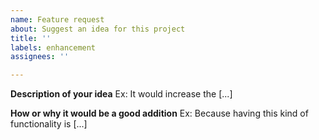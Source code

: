 ```yaml
---
name: Feature request
about: Suggest an idea for this project
title: ''
labels: enhancement
assignees: ''

---
```


**Description of your idea**
Ex: It would increase the [...]

**How or why it would be a good addition**
Ex: Because having this kind of functionality is [...]
